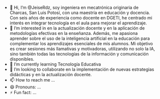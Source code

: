 - 👋 Hi, I’m @JeiseRdz, soy ingeniera en mecatrónica originaria de Charcas, San Luis Potosí, con una maestría en educación y docencia. Con seis años de experiencia como docente en DGETI, he centrado mi interés en integrar tecnología en el aula para mejorar el aprendizaje.
- 👀 I’m interested in en la actualización docente y en la aplicación de metodologías efectivas en la enseñanza. Además, me apasiona aprender sobre el uso de la inteligencia artificial en la educación para complementar los aprendizajes esenciales de mis alumnos. Mi objetivo es crear sesiones más llamativas y motivadoras, utilizando no solo la IA, sino también todas las tecnologías de la información y comunicación disponibles.
- 🌱 I’m currently learning Tecnología Educativa 
- 💞️ I’m looking to collaborate en la implementación de nuevas estrategias didácticas y en la actualización docente.
- 📫 How to reach me ...
- 😄 Pronouns: ...
- ⚡ Fun fact: ...

<!---
JeiseRdz/JeiseRdz is a ✨ special ✨ repository because its `README.md` (this file) appears on your GitHub profile.
You can click the Preview link to take a look at your changes.
--->
